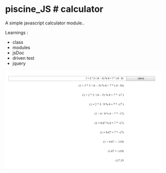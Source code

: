 # piscine_JS # calculator

A simple javascript calculator module..

Learnings :
- class
- modules
- jsDoc
- driven test
- jquery

![calculator](resources/calculator.png "calculator")
